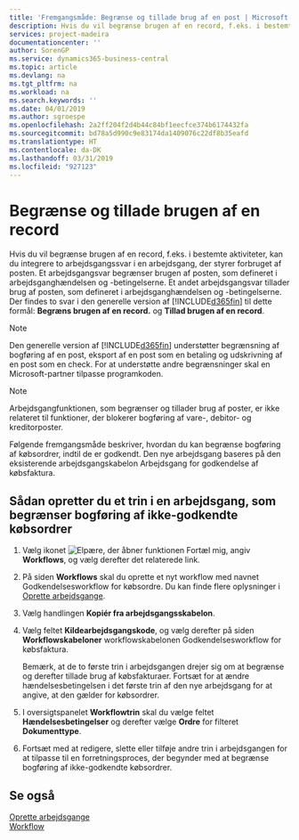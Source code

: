 ```yaml
---
title: 'Fremgangsmåde: Begrænse og tillade brug af en post | Microsoft Docs'
description: Hvis du vil begrænse brugen af en record, f.eks. i bestemte aktiviteter, kan du integrere to arbejdsgangssvar i en arbejdsgang, der styrer forbruget af posten.
services: project-madeira
documentationcenter: ''
author: SorenGP
ms.service: dynamics365-business-central
ms.topic: article
ms.devlang: na
ms.tgt_pltfrm: na
ms.workload: na
ms.search.keywords: ''
ms.date: 04/01/2019
ms.author: sgroespe
ms.openlocfilehash: 2a2ff204f2d4b44c84bf1eecfce374b6174432fa
ms.sourcegitcommit: bd78a5d990c9e83174da1409076c22df8b35eafd
ms.translationtype: HT
ms.contentlocale: da-DK
ms.lasthandoff: 03/31/2019
ms.locfileid: "927123"
---
```

# <a name="restrict-and-allow-usage-of-a-record"></a>Begrænse og tillade brugen af en record
Hvis du vil begrænse brugen af en record, f.eks. i bestemte aktiviteter, kan du integrere to arbejdsgangssvar i en arbejdsgang, der styrer forbruget af posten. Et arbejdsgangsvar begrænser brugen af posten, som defineret i arbejdsganghændelsen og -betingelserne. Et andet arbejdsgangsvar tillader brug af posten, som defineret i arbejdsganghændelsen og -betingelserne. Der findes to svar i den generelle version af [!INCLUDE[d365fin](includes/d365fin_md.md)] til dette formål: **Begræns brugen af en record.** og **Tillad brugen af en record**.

> [!NOTE]  
>  Den generelle version af [!INCLUDE[d365fin](includes/d365fin_md.md)] understøtter begrænsning af bogføring af en post, eksport af en post som en betaling og udskrivning af en post som en check. For at understøtte andre begrænsninger skal en Microsoft-partner tilpasse programkoden.  

> [!NOTE]  
>  Arbejdsgangfunktionen, som begrænser og tillader brug af poster, er ikke relateret til funktioner, der blokerer bogføring af vare-, debitor- og kreditorposter.

Følgende fremgangsmåde beskriver, hvordan du kan begrænse bogføring af købsordrer, indtil de er godkendt. Den nye arbejdsgang baseres på den eksisterende arbejdsgangskabelon Arbejdsgang for godkendelse af købsfaktura.  

## <a name="to-create-a-workflow-step-that-restricts-posting-of-unapproved-purchase-orders"></a>Sådan opretter du et trin i en arbejdsgang, som begrænser bogføring af ikke-godkendte købsordrer  
1. Vælg ikonet ![Elpære, der åbner funktionen Fortæl mig](media/ui-search/search_small.png "Fortæl mig, hvad du vil foretage dig"), angiv **Workflows**, og vælg derefter det relaterede link.  
2. På siden **Workflows** skal du oprette et nyt workflow med navnet Godkendelsesworkflow for købsordre. Du kan finde flere oplysninger i [Oprette arbejdsgange](across-how-to-create-workflows.md).  
3. Vælg handlingen **Kopiér fra arbejdsgangsskabelon**.  
4. Vælg feltet **Kildearbejdsgangskode**, og vælg derefter på siden **Workflowskabeloner** workflowskabelonen Godkendelsesworkflow for købsfaktura.  

     Bemærk, at de to første trin i arbejdsgangen drejer sig om at begrænse og derefter tillade brug af købsfakturaer. Fortsæt for at ændre hændelsesbetingelsen i det første trin af den nye arbejdsgang for at angive, at den gælder for købsordrer.  
5. I oversigtspanelet **Workflowtrin** skal du vælge feltet **Hændelsesbetingelser** og derefter vælge **Ordre** for filteret **Dokumenttype**.  
6. Fortsæt med at redigere, slette eller tilføje andre trin i arbejdsgangen for at tilpasse til en forretningsproces, der begynder med at begrænse bogføring af ikke-godkendte købsordrer.  

## <a name="see-also"></a>Se også  
[Oprette arbejdsgange](across-how-to-create-workflows.md)   
[Workflow](across-workflow.md)   
